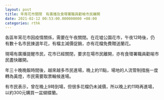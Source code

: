 ```yaml
---
layout: post
title: 年宵花市關閉　有廣播及食環署職員勸喻市民離開
date: 2021-02-12 00:53:00.000000000 +08:00
categories: rthk
---
```


各區年宵花市因疫情關係，需要在午夜關閉。在花墟公園花市，午夜12時後，仍有數十名市民㨂選年花，有檔主減價促銷，亦有花檔免費贈送蘭花。

現場有廣播提醒市民，花市已經關閉，要求在場市民離開，亦有食環署職員勸喻市民盡快離開。

年三十晚晚飯時間後，越來越多市民進場，晚上約11點，場地的人流管制措施一度轉為黃燈，市民需要取票輪候進場。

有市民表示，曾在晚上9時到場，但很多花檔仍未減價，所以晚上約11時再進場，以約300元購買一盆蝴蝶蘭。
